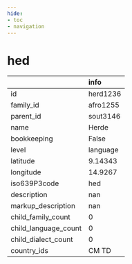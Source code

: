 ```yaml
---
hide:
- toc
- navigation
---
```

# hed
|                      | info     |
|:---------------------|:---------|
| id                   | herd1236 |
| family_id            | afro1255 |
| parent_id            | sout3146 |
| name                 | Herde    |
| bookkeeping          | False    |
| level                | language |
| latitude             | 9.14343  |
| longitude            | 14.9267  |
| iso639P3code         | hed      |
| description          | nan      |
| markup_description   | nan      |
| child_family_count   | 0        |
| child_language_count | 0        |
| child_dialect_count  | 0        |
| country_ids          | CM TD    |
